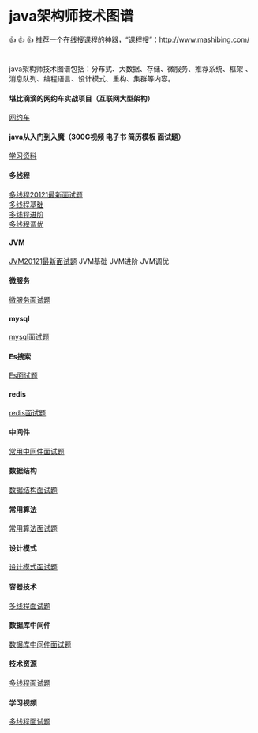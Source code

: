 java架构师技术图谱
=
👍 👍 👍 推荐一个在线搜课程的神器，“课程搜”：http://www.mashibing.com/<br>
<br>
<br>
java架构师技术图谱包括：分布式、大数据、存储、微服务、推荐系统、框架 、消息队列、编程语言、设计模式、重构、集群等内容。

#### 堪比滴滴的网约车实战项目（互联网大型架构）
[网约车](https://t.1yb.co/uWRK)
#### java从入门到入魔（300G视频 电子书 简历模板 面试题）
[学习资料](https://t.1yb.co/uWUf)

#### 多线程
[多线程20121最新面试题](https://t.1yb.co/vfn3) <br>
[多线程基础](https://t.1yb.co/vfLr) <br>
[多线程进阶](https://t.1yb.co/vfLr) <br>
[多线程调优](https://t.1yb.co/vfLr) <br>
####  JVM
[JVM20121最新面试题](https://t.1yb.co/uWUf)
JVM基础
JVM进阶
JVM调优
#### 微服务
[微服务面试题](https://t.1yb.co/uWUf)
#### mysql
[mysql面试题](https://t.1yb.co/uWUf)
#### Es搜索
[Es面试题](https://t.1yb.co/uWUf)
#### redis
[redis面试题](https://t.1yb.co/uWUf)
#### 中间件
[常用中间件面试题](https://t.1yb.co/uWUf)
#### 数据结构
[数据结构面试题](https://t.1yb.co/uWUf)
#### 常用算法
[常用算法面试题](https://t.1yb.co/uWUf)
#### 设计模式
[设计模式面试题](https://t.1yb.co/uWUf)
#### 容器技术
[多线程面试题](https://t.1yb.co/uWUf)
#### 数据库中间件
[数据库中间件面试题](https://t.1yb.co/uWUf)
#### 技术资源
[多线程面试题](https://t.1yb.co/uWUf)
#### 学习视频
[多线程面试题](https://t.1yb.co/uWUf)
